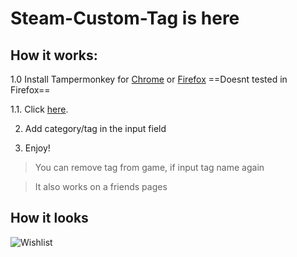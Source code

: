 # Steam-Custom-Tag is here

## How it works:
1.0 Install Tampermonkey for [Chrome](https://chrome.google.com/webstore/detail/tampermonkey/dhdgffkkebhmkfjojejmpbldmpobfkfo) or [Firefox](https://addons.mozilla.org/ru/firefox/addon/greasemonkey/)
==Doesnt tested in Firefox==

1.1. Click [here](https://github.com/Rexedead/Steam-Custom-Tag/raw/master/SteamCustomTag.user.js).

2. Add category/tag in the input field

3. Enjoy!

> You can remove tag from game, if input tag name again

> It also works on a friends pages

## How it looks

![Wishlist](https://i.imgur.com/hXcIJ8r.png)
